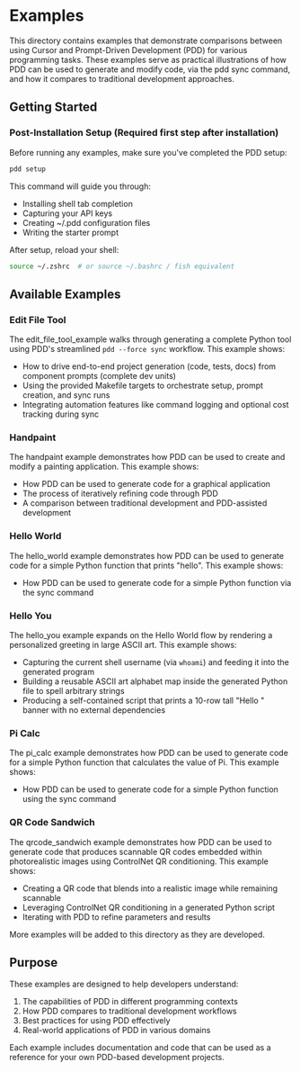# Examples

This directory contains examples that demonstrate comparisons between using Cursor and Prompt-Driven Development (PDD) for various programming tasks. These examples serve as practical illustrations of how PDD can be used to generate and modify code, via the pdd sync command, and how it compares to traditional development approaches.

## Getting Started

### Post-Installation Setup (Required first step after installation)

Before running any examples, make sure you've completed the PDD setup:

```bash
pdd setup
```

This command will guide you through:
- Installing shell tab completion
- Capturing your API keys
- Creating ~/.pdd configuration files
- Writing the starter prompt

After setup, reload your shell:
```bash
source ~/.zshrc  # or source ~/.bashrc / fish equivalent
```

## Available Examples

### Edit File Tool
The edit_file_tool_example walks through generating a complete Python tool using PDD's streamlined `pdd --force sync` workflow. This example shows:
- How to drive end-to-end project generation (code, tests, docs) from component prompts (complete dev units)
- Using the provided Makefile targets to orchestrate setup, prompt creation, and sync runs
- Integrating automation features like command logging and optional cost tracking during sync

### Handpaint
The handpaint example demonstrates how PDD can be used to create and modify a painting application. This example shows:
- How PDD can be used to generate code for a graphical application
- The process of iteratively refining code through PDD
- A comparison between traditional development and PDD-assisted development

### Hello World
The hello_world example demonstrates how PDD can be used to generate code for a simple Python function that prints "hello". This example shows:
- How PDD can be used to generate code for a simple Python function via the sync command

### Hello You
The hello_you example expands on the Hello World flow by rendering a personalized greeting in large ASCII art. This example shows:
- Capturing the current shell username (via `whoami`) and feeding it into the generated program
- Building a reusable ASCII art alphabet map inside the generated Python file to spell arbitrary strings
- Producing a self-contained script that prints a 10-row tall "Hello <username>" banner with no external dependencies

### Pi Calc
The pi_calc example demonstrates how PDD can be used to generate code for a simple Python function that calculates the value of Pi. This example shows:
- How PDD can be used to generate code for a simple Python function using the sync command

### QR Code Sandwich
The qrcode_sandwich example demonstrates how PDD can be used to generate code that produces scannable QR codes embedded within photorealistic images using ControlNet QR conditioning. This example shows:
- Creating a QR code that blends into a realistic image while remaining scannable
- Leveraging ControlNet QR conditioning in a generated Python script
- Iterating with PDD to refine parameters and results

More examples will be added to this directory as they are developed.

## Purpose
These examples are designed to help developers understand:
1. The capabilities of PDD in different programming contexts
2. How PDD compares to traditional development workflows
3. Best practices for using PDD effectively
4. Real-world applications of PDD in various domains

Each example includes documentation and code that can be used as a reference for your own PDD-based development projects.
